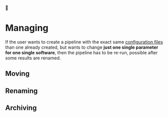 :construction:

# Managing

If the user wants to create a pipeline with the exact same [configuration 
files](https://github.com/FranckLejzerowicz/metagenomix/wiki/Configuration) 
than one already created, but wants to change **just one single parameter 
for one single software**, then the pipeline has to be re-run, possible 
after some results are renamed.

## Moving


## Renaming


## Archiving
